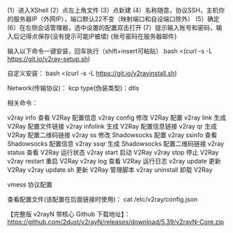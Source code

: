 (1）进入XShell
(2）点左上角文件
(3）点新建
(4）名称随意，协议SSH，主机你的服务器IP（外网IP），端口默认22不变（映射端口和自设端口除外）
(5）确定
(6）在左侧会话管理器，选中设置的配置双击打开
(7）提示输入账号和密码，输入后记得点保存(没有提示可能IP被墙) {账号密码在服务器邮件}

输入以下命令一键安装，回车执行（shift+insert可粘贴）
bash <(curl -s -L https://git.io/v2ray-setup.sh)

自定义安装：
bash <(curl -s -L https://git.io/v2rayinstall.sh)


Network(传输协议)： kcp
type(伪装类型)：dtls

相关命令：

v2ray info 查看 V2Ray 配置信息
v2ray config 修改 V2Ray 配置
v2ray link 生成 V2Ray 配置文件链接
v2ray infolink 生成 V2Ray 配置信息链接
v2ray qr 生成 V2Ray 配置二维码链接
v2ray ss 修改 Shadowsocks 配置
v2ray ssinfo 查看 Shadowsocks 配置信息
v2ray ssqr 生成 Shadowsocks 配置二维码链接
v2ray status 查看 V2Ray 运行状态
v2ray start 启动 V2Ray
v2ray stop 停止 V2Ray
v2ray restart 重启 V2Ray
v2ray log 查看 V2Ray 运行日志
v2ray update 更新 V2Ray
v2ray update.sh 更新 V2Ray 管理脚本
v2ray uninstall 卸载 V2Ray

vmess 协议配置

查看配置文件(该配置在后面链接时使用)：
cat /etc/v2ray/config.json


【完整版 v2rayN 带核心 Github 下载地址】： https://github.com/2dust/v2rayN/releases/download/5.39/v2rayN-Core.zip
